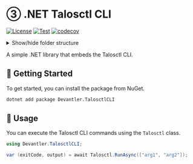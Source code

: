 # ③ .NET Talosctl CLI

[![License](https://img.shields.io/badge/License-Apache_2.0-blue.svg)](https://opensource.org/licenses/Apache-2.0)
[![Test](https://github.com/devantler-tech/dotnet-talosctl-cli/actions/workflows/test.yaml/badge.svg)](https://github.com/devantler-tech/dotnet-talosctl-cli/actions/workflows/test.yaml)
[![codecov](https://codecov.io/gh/devantler-tech/dotnet-talosctl-cli/graph/badge.svg?token=RhQPb4fE7z)](https://codecov.io/gh/devantler-tech/dotnet-talosctl-cli)

<details>
  <summary>Show/hide folder structure</summary>

<!-- readme-tree start -->
```
.
├── .github
│   └── workflows
├── scripts
├── src
│   └── Devantler.TalosctlCLI
│       └── runtimes
│           ├── linux-arm64
│           │   └── native
│           ├── linux-x64
│           │   └── native
│           ├── osx-arm64
│           │   └── native
│           ├── osx-x64
│           │   └── native
│           ├── win-arm64
│           │   └── native
│           └── win-x64
│               └── native
└── tests
    └── Devantler.TalosctlCLI.Tests
        └── TalosctlTests

22 directories
```
<!-- readme-tree end -->

</details>

A simple .NET library that embeds the Talosctl CLI.

## 🚀 Getting Started

To get started, you can install the package from NuGet.

```bash
dotnet add package Devantler.TalosctlCLI
```

## 📝 Usage

You can execute the Talosctl CLI commands using the `Talosctl` class.

```csharp
using Devantler.TalosctlCLI;

var (exitCode, output) = await Talosctl.RunAsync(["arg1", "arg2"]);
```
